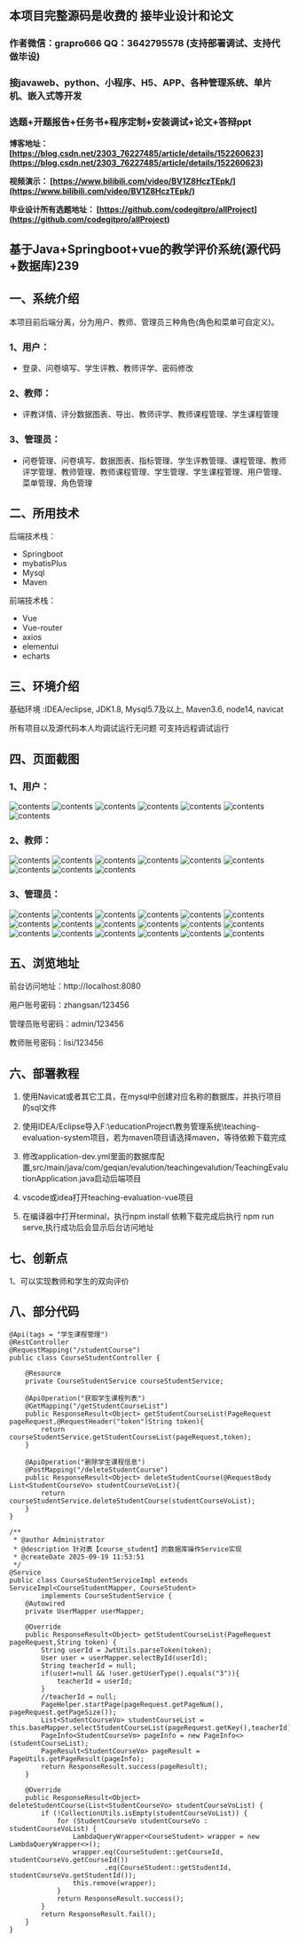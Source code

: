 ## 本项目完整源码是收费的  接毕业设计和论文

### 作者微信：grapro666 QQ：3642795578 (支持部署调试、支持代做毕设)

### 接javaweb、python、小程序、H5、APP、各种管理系统、单片机、嵌入式等开发

### 选题+开题报告+任务书+程序定制+安装调试+论文+答辩ppt

**博客地址：
[https://blog.csdn.net/2303_76227485/article/details/152260623](https://blog.csdn.net/2303_76227485/article/details/152260623)**

**视频演示：
[https://www.bilibili.com/video/BV1Z8HczTEpk/](https://www.bilibili.com/video/BV1Z8HczTEpk/)**

**毕业设计所有选题地址：
[https://github.com/codegitpro/allProject](https://github.com/codegitpro/allProject)**

## 基于Java+Springboot+vue的教学评价系统(源代码+数据库)239
## 一、系统介绍
本项目前后端分离，分为用户、教师、管理员三种角色(角色和菜单可自定义)。
### 1、用户：
- 登录、问卷填写、学生评教、教师评学、密码修改
### 2、教师：
- 评教详情、评分数据图表、导出、教师评学、教师课程管理、学生课程管理
### 3、管理员：
- 问卷管理、问卷填写、数据图表、指标管理、学生评教管理、课程管理、教师评学管理、教师管理、教师课程管理、学生管理、学生课程管理、用户管理、菜单管理、角色管理
## 二、所用技术
后端技术栈：
- Springboot
- mybatisPlus
- Mysql
- Maven

前端技术栈：
- Vue
- Vue-router
- axios
- elementui
- echarts

## 三、环境介绍
基础环境 :IDEA/eclipse, JDK1.8, Mysql5.7及以上, Maven3.6, node14, navicat

所有项目以及源代码本人均调试运行无问题 可支持远程调试运行

## 四、页面截图
### 1、用户：
![contents](./picture/picture1.png)
![contents](./picture/picture2.png)
![contents](./picture/picture3.png)
![contents](./picture/picture4.png)
![contents](./picture/picture5.png)
![contents](./picture/picture6.png)
![contents](./picture/picture7.png)
### 2、教师：
![contents](./picture/picture8.png)
![contents](./picture/picture9.png)
![contents](./picture/picture10.png)
![contents](./picture/picture11.png)
![contents](./picture/picture12.png)
![contents](./picture/picture13.png)
![contents](./picture/picture14.png)
![contents](./picture/picture15.png)
![contents](./picture/picture16.png)
### 3、管理员：
![contents](./picture/picture17.png)
![contents](./picture/picture18.png)
![contents](./picture/picture19.png)
![contents](./picture/picture40.png)
![contents](./picture/picture20.png)
![contents](./picture/picture21.png)
![contents](./picture/picture22.png)
![contents](./picture/picture23.png)
![contents](./picture/picture24.png)
![contents](./picture/picture25.png)
![contents](./picture/picture26.png)
![contents](./picture/picture27.png)
![contents](./picture/picture28.png)
![contents](./picture/picture29.png)
![contents](./picture/picture30.png)
![contents](./picture/picture31.png)
![contents](./picture/picture32.png)
![contents](./picture/picture33.png)
## 五、浏览地址
前台访问地址：http://localhost:8080

用户账号密码：zhangsan/123456

管理员账号密码：admin/123456

教师账号密码：lisi/123456

## 六、部署教程
1. 使用Navicat或者其它工具，在mysql中创建对应名称的数据库，并执行项目的sql文件

2. 使用IDEA/Eclipse导入F:\educationProject\教务管理系统\teaching-evaluation-system项目，若为maven项目请选择maven，等待依赖下载完成

3. 修改application-dev.yml里面的数据库配置,src/main/java/com/geqian/evalution/teachingevalution/TeachingEvalutionApplication.java启动后端项目

4. vscode或idea打开teaching-evaluation-vue项目

5. 在编译器中打开terminal，执行npm install 依赖下载完成后执行 npm run serve,执行成功后会显示后台访问地址

## 七、创新点
1、可以实现教师和学生的双向评价

## 八、部分代码
```
@Api(tags = "学生课程管理")
@RestController
@RequestMapping("/studentCourse")
public class CourseStudentController {

    @Resource
    private CourseStudentService courseStudentService;

    @ApiOperation("获取学生课程列表")
    @GetMapping("/getStudentCourseList")
    public ResponseResult<Object> getStudentCourseList(PageRequest pageRequest,@RequestHeader("token")String token){
        return courseStudentService.getStudentCourseList(pageRequest,token);
    }

    @ApiOperation("删除学生课程信息")
    @PostMapping("/deleteStudentCourse")
    public ResponseResult<Object> deleteStudentCourse(@RequestBody List<StudentCourseVo> studentCourseVoList){
        return courseStudentService.deleteStudentCourse(studentCourseVoList);
    }
}

/**
 * @author Administrator
 * @description 针对表【course_student】的数据库操作Service实现
 * @createDate 2025-09-19 11:53:51
 */
@Service
public class CourseStudentServiceImpl extends ServiceImpl<CourseStudentMapper, CourseStudent>
        implements CourseStudentService {
    @Autowired
    private UserMapper userMapper;

    @Override
    public ResponseResult<Object> getStudentCourseList(PageRequest pageRequest,String token) {
        String userId = JwtUtils.parseToken(token);
        User user = userMapper.selectById(userId);
        String teacherId = null;
        if(user!=null && !user.getUserType().equals("3")){
            teacherId = userId;
        }
        //teacherId = null;
        PageHelper.startPage(pageRequest.getPageNum(), pageRequest.getPageSize());
        List<StudentCourseVo> studentCourseList = this.baseMapper.selectStudentCourseList(pageRequest.getKey(),teacherId);
        PageInfo<StudentCourseVo> pageInfo = new PageInfo<>(studentCourseList);
        PageResult<StudentCourseVo> pageResult = PageUtils.getPageResult(pageInfo);
        return ResponseResult.success(pageResult);
    }

    @Override
    public ResponseResult<Object> deleteStudentCourse(List<StudentCourseVo> studentCourseVoList) {
        if (!CollectionUtils.isEmpty(studentCourseVoList)) {
            for (StudentCourseVo studentCourseVo : studentCourseVoList) {
                LambdaQueryWrapper<CourseStudent> wrapper = new LambdaQueryWrapper<>();
                wrapper.eq(CourseStudent::getCourseId, studentCourseVo.getCourseId())
                        .eq(CourseStudent::getStudentId, studentCourseVo.getStudentId());
                this.remove(wrapper);
            }
            return ResponseResult.success();
        }
        return ResponseResult.fail();
    }
}
```

